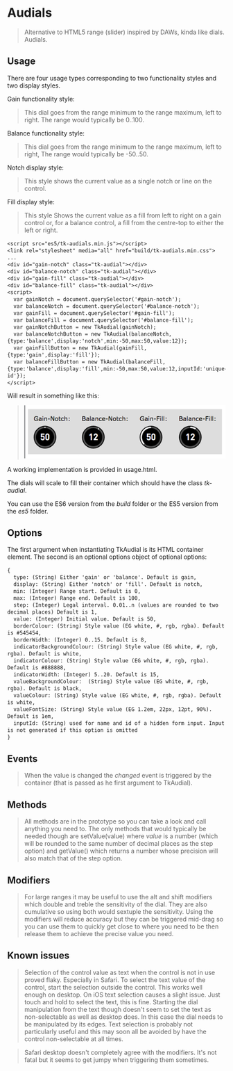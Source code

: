 # Audials

> Alternative to HTML5 range (slider) inspired by DAWs, kinda like dials. Audials.

## Usage

There are four usage types corresponding to two functionality styles and two display styles.

Gain functionality style:
> This dial goes from the range minimum to the range maximum, left to right. The range would typically be 0..100.

Balance functionality style:
> This dial goes from the range minimum to the range maximum, left to right, The range would typically be -50..50.

Notch display style:
> This style shows the current value as a single notch or line on the control.

Fill display style:
> This style Shows the current value as a fill from left to right on a gain control or, for a balance control, a fill from the centre-top to either the left or right.

```
<script src="es5/tk-audials.min.js"></script>
<link rel="stylesheet" media="all" href="build/tk-audials.min.css">
...
<div id="gain-notch" class="tk-audial"></div>
<div id="balance-notch" class="tk-audial"></div>
<div id="gain-fill" class="tk-audial"></div>
<div id="balance-fill" class="tk-audial"></div>
<script>
  var gainNotch = document.querySelector('#gain-notch');
  var balanceNotch = document.querySelector('#balance-notch');
  var gainFill = document.querySelector('#gain-fill');
  var balanceFill = document.querySelector('#balance-fill');
  var gainNotchButton = new TkAudial(gainNotch);
  var balanceNotchButton = new TkAudial(balanceNotch, {type:'balance',display:'notch',min:-50,max:50,value:12});
  var gainFillButton = new TkAudial(gainFill, {type:'gain',display:'fill'});
  var balanceFillButton = new TkAudial(balanceFill, {type:'balance',display:'fill',min:-50,max:50,value:12,inputId:'unique-id'});
</script>
```

Will result in something like this:
> ![Audials Layout](audials.png?raw=true "Audials Layout")

A working implementation is provided in usage.html.

The dials will scale to fill their container which should have the class *tk-audial*.

You can use the ES6 version from the *build* folder or the ES5 version from the *es5* folder.

## Options

The first argument when instantiating TkAudial is its HTML container element. The second is an optional options object of optional options:
```
{
  type: (String) Either 'gain' or 'balance'. Default is gain,
  display: (String) Either 'notch' or 'fill'. Default is notch,
  min: (Integer) Range start. Default is 0,
  max: (Integer) Range end. Default is 100,
  step: (Integer) Legal interval. 0.01..n (values are rounded to two decimal places) Default is 1,
  value: (Integer) Initial value. Default is 50,
  borderColour: (String) Style value (EG white, #, rgb, rgba). Default is #545454,
  borderWidth: (Integer) 0..15. Default is 8,
  indicatorBackgroundColour: (String) Style value (EG white, #, rgb, rgba). Default is white,
  indicatorColour: (String) Style value (EG white, #, rgb, rgba). Default is #888888,
  indicatorWidth: (Integer) 5..20. Default is 15,
  valueBackgroundColour:  (String) Style value (EG white, #, rgb, rgba). Default is black,
  valueColour: (String) Style value (EG white, #, rgb, rgba). Default is white,
  valueFontSize: (String) Style value (EG 1.2em, 22px, 12pt, 90%). Default is 1em,
  inputId: (String) used for name and id of a hidden form input. Input is not generated if this option is omitted
}
```

## Events

> When the value is changed the *changed* event is triggered by the container (that is passed as he first argument to TkAudial).

## Methods

> All methods are in the prototype so you can take a look and call anything you need to. The only methods that would typically be needed though are setValue(value) where *value* is a number (which will be rounded to the same number of decimal places as the step option) and getValue() which returns a number whose precision will also match that of the step option.

## Modifiers

> For large ranges it may be useful to use the alt and shift modifiers which double and treble the sensitivity of the dial. They are also cumulative so using both would sextuple the sensitivity. Using the modifiers will reduce accuracy but they can be triggered mid-drag so you can use them to quickly get close to where you need to be then release them to achieve the precise value you need.

## Known issues

> Selection of the control value as text when the control is not in use proved flaky. Especially in Safari. To select the text value of the control, start the selection outside the control. This works well enough on desktop. On iOS text selection causes a slight issue. Just touch and hold to select the text, this is fine. Starting the dial manipulation from the text though doesn't seem to set the text as non-selectable as well as desktop does. In this case the dial needs to be manipulated by its edges. Text selection is probably not particularly useful and this may soon all be avoided by have the control non-selectable at all times.

> Safari desktop doesn't completely agree with the modifiers. It's not fatal but it seems to get jumpy when triggering them sometimes.
